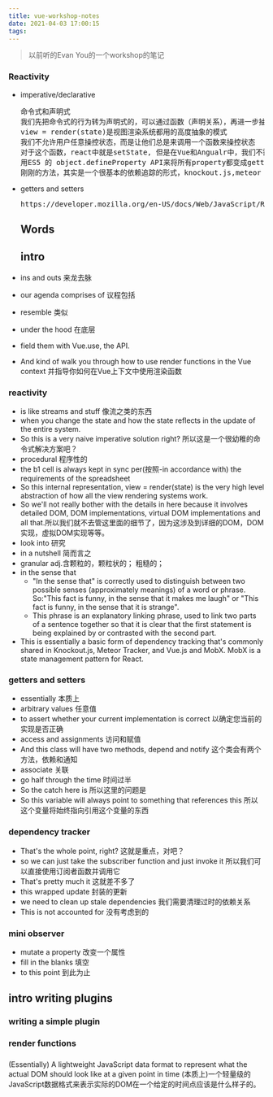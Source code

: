 ```yaml
---
title: vue-workshop-notes
date: 2021-04-03 17:00:15
tags:
---
```

> 以前听的Evan You的一个workshop的笔记

### Reactivity 
- imperative/declarative
  <pre>
  命令式和声明式
  我们先把命令式的行为转为声明式的，可以通过函数（声明关系），再进一步抽象，抽象成模版语言
  view = render(state)是视图渲染系统都用的高度抽象的模式
  我们不允许用户任意操控状态，而是让他们总是来调用一个函数来操控状态
  对于这个函数，react中就是setState, 但是在Vue和Angualr中，我们不需要调用setState，angularJS用dirty checking实现（比较旧的版本了），拦截实践，然后执行一个digest cyle, 就不管有没有变化，都会检查；但是Vue要做得更精细一点，会把state 对象变成响应式的
  用ES5 的 object.defineProperty API来将所有property都变成getters and setters
  刚刚的方法，其实是一个很基本的依赖追踪的形式，knockout.js,meteor tracker,vue,mobx中都是这样的
  </pre>

- getters and setters
  <pre>
  https://developer.mozilla.org/en-US/docs/Web/JavaScript/Reference/Global_Objects/Object/defineProperty
  </pre>


  ## Words
  ## intro
- ins and outs 来龙去脉
- our agenda comprises of 议程包括
- resemble 类似
- under the hood 在底层
- field them with Vue.use, the API.
- And kind of walk you through how to use render functions in the Vue context 并指导你如何在Vue上下文中使用渲染函数

### reactivity
- is like streams and stuff 像流之类的东西
- when you change the state and how the state reflects in the update of the entire system.
- So this is a very naive imperative solution right? 所以这是一个很幼稚的命令式解决方案吧？
- procedural 程序性的
- the b1 cell is always kept in sync per(按照-in accordance with) the requirements of the spreadsheet
- So this internal representation, view = render(state) is the very high level abstraction of how all the view rendering systems work.
- So we'll not really bother with the details in here because it involves detailed DOM, DOM implementations, virtual DOM implementations and all that.所以我们就不去管这里面的细节了，因为这涉及到详细的DOM，DOM实现，虚拟DOM实现等等。
- look into 研究
- in a nutshell 简而言之
- granular adj.含颗粒的，颗粒状的； 粗糙的；
- in the sense that 
  - "In the sense that" is correctly used to distinguish between two possible senses (approximately meanings) of a word or phrase. So:"This fact is funny, in the sense that it makes me laugh" or "This fact is funny, in the sense that it is strange".
  - This phrase is an explanatory linking phrase, used to link two parts of a sentence together so that it is clear that the first statement is being explained by or contrasted with the second part.
- This is essentially a basic form of dependency tracking that's commonly shared in Knockout.js, Meteor Tracker, and Vue.js and MobX. MobX is a state management pattern for React.

### getters and setters

- essentially 本质上
- arbitrary values 任意值
- to assert whether your current implementation is correct 以确定您当前的实现是否正确
- access and assignments 访问和赋值
- And this class will have two methods, depend and notify 这个类会有两个方法，依赖和通知
- associate 关联
- go half through the time 时间过半
- So the catch here is 所以这里的问题是
- So this variable will always point to something that references this 所以这个变量将始终指向引用这个变量的东西

### dependency tracker
- That's the whole point, right? 这就是重点，对吧？
- so we can just take the subscriber function and just invoke it 所以我们可以直接使用订阅者函数并调用它
- That's pretty much it 这就差不多了
- this wrapped update 封装的更新
- we need to clean up stale dependencies 我们需要清理过时的依赖关系
- This is not accounted for 没有考虑到的

### mini observer
- mutate a property 改变一个属性
- fill in the blanks 填空
- to this point 到此为止



## intro writing plugins




### writing a simple plugin



### render functions




### 
(Essentially) A lightweight JavaScript data format to represent what the actual DOM should look like at a given point in time (本质上)一个轻量级的JavaScript数据格式来表示实际的DOM在一个给定的时间点应该是什么样子的。